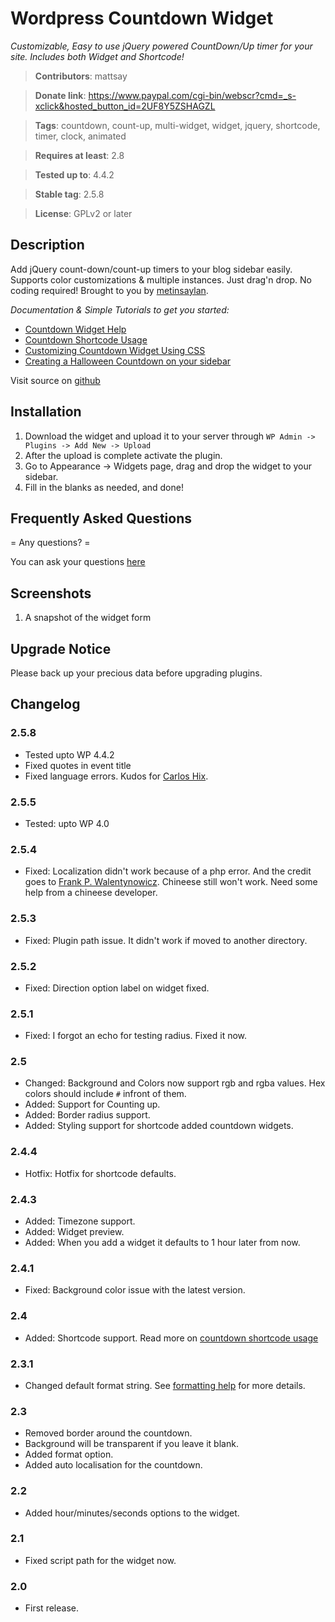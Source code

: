 # Wordpress Countdown Widget

*Customizable, Easy to use jQuery powered CountDown/Up timer for your site. Includes both Widget and Shortcode!*

>**Contributors**: mattsay

>**Donate link**: https://www.paypal.com/cgi-bin/webscr?cmd=_s-xclick&hosted_button_id=2UF8Y5ZSHAGZL

>**Tags**: countdown, count-up, multi-widget, widget, jquery, shortcode, timer, clock, animated

>**Requires at least**: 2.8

>**Tested up to**: 4.4.2

>**Stable tag**: 2.5.8

>**License**: GPLv2 or later

## Description 

Add jQuery count-down/count-up timers to your blog sidebar easily. Supports color customizations & multiple instances. Just drag'n drop. No coding required! Brought to you by [metinsaylan](http://metinsaylan.com/).

*Documentation & Simple Tutorials to get you started:*

* [Countdown Widget Help](http://metinsaylan.com/wordpress/plugins/countdown/help/)
* [Countdown Shortcode Usage](http://metinsaylan.com/4579/how-to-add-a-countdown-to-your-post-using-shortcode/)
* [Customizing Countdown Widget Using CSS](http://metinsaylan.com/1825/customizing-countdown-widget-using-css/)
* [Creating a Halloween Countdown on your sidebar](http://metinsaylan.com/4621/get-halloween-countdown-ready/)

Visit source on [github](https://github.com/shailancom/wordpress-countdown-widget)

## Installation 

1. Download the widget and upload it to your server through `WP Admin -> Plugins -> Add New -> Upload`
1. After the upload is complete activate the plugin.
1. Go to Appearance -> Widgets page, drag and drop the widget to your sidebar.
1. Fill in the blanks as needed, and done!

## Frequently Asked Questions 

= Any questions? =

You can ask your questions [here](https://github.com/shailancom/wordpress-countdown-widget/issues)

## Screenshots 

1. A snapshot of the widget form

## Upgrade Notice 

Please back up your precious data before upgrading plugins.

## Changelog 

### 2.5.8
* Tested upto WP 4.4.2
* Fixed quotes in event title
* Fixed language errors. Kudos for [Carlos Hix](http://br.meet-magento.com/).

### 2.5.5 
* Tested: upto WP 4.0

### 2.5.4
* Fixed: Localization didn't work because of a php error. And the credit goes to [Frank P. Walentynowicz](http://wordpress.org/support/profile/frankpw). Chineese still won't work. Need some help from a chineese developer.

### 2.5.3 
* Fixed: Plugin path issue. It didn't work if moved to another directory.

### 2.5.2 
* Fixed: Direction option label on widget fixed.

### 2.5.1 
* Fixed: I forgot an echo for testing radius. Fixed it now.

### 2.5 
* Changed: Background and Colors now support rgb and rgba values. Hex colors should include `#` infront of them.
* Added: Support for Counting up.
* Added: Border radius support.
* Added: Styling support for shortcode added countdown widgets.

### 2.4.4 
* Hotfix: Hotfix for shortcode defaults.

### 2.4.3 
* Added: Timezone support.
* Added: Widget preview.
* Added: When you add a widget it defaults to 1 hour later from now.

### 2.4.1 
* Fixed: Background color issue with the latest version.

### 2.4 
* Added: Shortcode support. Read more on [countdown shortcode usage](http://metinsaylan.com/2276/how-to-add-a-countdown-to-your-post-using-shortcode/)

### 2.3.1 
* Changed default format string. See [formatting help](http://metinsaylan.com/wordpress/plugins/countdown/help/#format) for more details.

### 2.3 
* Removed border around the countdown.
* Background will be transparent if you leave it blank.
* Added format option.
* Added auto localisation for the countdown.

### 2.2 
* Added hour/minutes/seconds options to the widget.

### 2.1 
* Fixed script path for the widget now.

### 2.0 
* First release.
